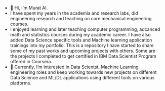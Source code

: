 - 👋 Hi, I’m Murat Al.
- I have spent my years in the academia and research labs, did engineering research and teaching on core mechanical engineering courses.
- I enjoyed learning and later teaching computer programming, adcanced math and statistics courses during my academic career. I have also added Data Science specific tools and Machine learning application trainings into my portfolio. This is a repository I have started to share some of my past works and upcoming projects with others. Some are the projects I  completed to get certified in IBM Data Scientist Program offered in Coursera.
- 👀 Currently, I’m interested in Data Scientst,  Machine Learning engineering roles and keep working towards new projects on different  Data Science and ML/DL applications using different tools on various platforms.

<!---
MuratAl49/MuratAl49 is a ✨ special ✨ repository because its `README.md` (this file) appears on your GitHub profile.
You can click the Preview link to take a look at your changes.
--->
